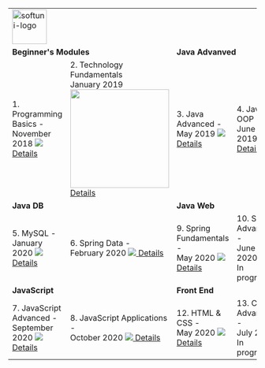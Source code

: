 <div style="font-size:30px">
    <table>
        <tr>
            <td colspan="4">
                <img src="https://softuni.bg/content/images/svg-logos/software-university-logo.svg" height="70px"
                    alt="softuni-logo">
            </td>
        </tr>     
        <tr>
            <td colspan=2><b>Beginner's Modules</b></td>
            <td colspan=2><b>Java Advanved</b></td>
        </tr>
        <tr>
            <td>
                <span>1. Programming Basics - <br />November 2018</span>
                <a href="https://softuni.bg/certificates/details/61920/c61c3ccc">
                    <img src="https://i.imgur.com/YAvRU3Y.png" >
                    <span>Details</span>
                </a>
            </td>
            <td>
                <span>2. Technology Fundamentals<br />January 2019</span>
                <a href="https://softuni.bg/certificates/details/65615/b8f50808">
                    <img src="https://i.imgur.com/ifVo73N.png" width=200px>
                    <span>Details</span>
                </a>
            </td>
            <td>
                <span>3. Java Advanced - <br />May 2019</span>
                <a href="https://softuni.bg/certificates/details/67986/38bb9c72">
                    <img src="https://i.imgur.com/7MXQQNy.png">
                    <span>Details</span>
                </a>
            </td>
            <td>
                <span>4. Java OOP - <br />June 2019</span>
                <a href="https://softuni.bg/certificates/details/69455/fd5e2196">
                    <img src="https://i.imgur.com/D55DQ1u.png">
                    <span>Details</span>
                </a>
            </td>
        </tr>
        <tr>
            <td colspan="2"><b>Java DB</b></td>
            <td colspan="2"><b>Java Web</b></td>
        </tr>
        <tr>
            <td>
                <span>5. MySQL - <br />January 2020</span>
                <a href="https://softuni.bg/certificates/details/78885/9d8b4768">
                    <img src="https://i.imgur.com/FXz4y91.png">
                    <span>Details</span>
                </a>
            </td>
            <td>
                <span>6. Spring Data - <br />February 2020</span>
                <a href="https://softuni.bg/certificates/details/79018/75381bf1">
                    <img src="https://i.imgur.com/httmZji.png">
                    <span>Details</span>
                </a>
            </td>
            <td>
                <span>9. Spring Fundamentals - <br />May 2020</span>
                <a href="https://softuni.bg/certificates/details/84797/a2d30308">
                    <img src="https://i.imgur.com/2kSvqRK.png">
                    <span>Details</span>
                </a>
            </td>
            <td>
                <span>10. Spring Advanced - <br />June 2020 <br>
                In progress...
                </span>
            </td>
        </tr>
        <tr>
            <td colspan="2"><b>JavaScript</b></td>
            <td colspan="2"><b>Front End</b></td>
        </tr>
        <tr>
            <td>
                <span>7. JavaScript Advanced - <br />September 2020</span>
                <a href="https://softuni.bg/certificates/details/94982/ba9d9f62">
                    <img src="https://i.imgur.com/W9edQIJ.png">
                    <span>Details</span>
                </a>
            </td>
            <td>
                <span>8. JavaScript Applications - <br />October 2020</span>
                <a href="https://softuni.bg/certificates/details/95380/ccef768c">
                    <img src="https://i.imgur.com/577NoVK.png">
                    <span>Details</span>
                </a>
            </td>
            <td>
                <span>12. HTML & CSS - <br />May 2020</span>
                <a href="https://softuni.bg/certificates/details/84921/b678992d">
                    <img src="https://i.imgur.com/V2CbXPx.png">
                    <span>Details</span>
                </a>
            </td>
            <td>
                <span>13. CSS Advanced - <br />July 2020<br>
                In progress...
                </span>
            </td>
        </tr>
    </table>
</div>
